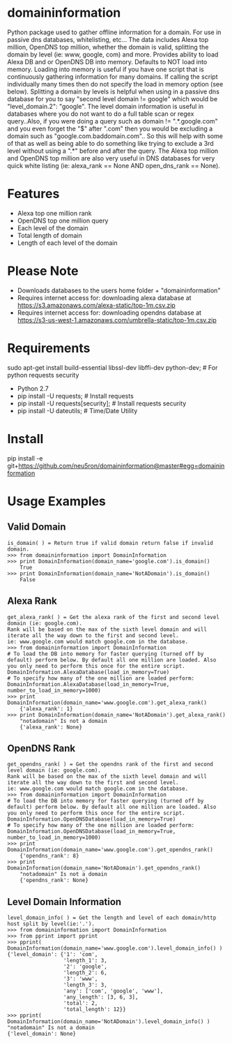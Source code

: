 domaininformation
========

Python package used to gather offline information for a domain. For use in passive dns databases, whitelisting, etc... The data includes Alexa top million, OpenDNS top million, whether the domain is valid, splitting the domain by level (ie: www, google, com) and more. Provides ability to load Alexa DB and or OpenDNS DB into memory. Defaults to NOT load into memory. Loading into memory is useful if you have one script that is continuously gathering information for many domains.  If calling the script individually many times then do not specify the load in memory option (see below). Splitting a domain by levels is helpful when using in a passive dns database for you to say "second level domain != google" which would be "level_domain.2": "google". The level domain information is useful in databases where you do not want to do a full table scan or regex query..Also, if you were doing a query such as domain != ".*\.google\.com" and you even forget the "$" after ".com" then you would be excluding a domain such as "google.com.baddomain.com".. So this will help with some of that as well as being able to do something like trying to exclude a 3rd level without using a ".\*" before and after the query. The Alexa top million and OpenDNS top million are also very useful in DNS databases for very quick white listing (ie: alexa_rank == None AND open_dns_rank == None).

Features
========
* Alexa top one million rank
* OpenDNS top one million query
* Each level of the domain
* Total length of domain
* Length of each level of the domain

Please Note
===========
* Downloads databases to the users home folder + "domaininformation"
* Requires internet access for: downloading alexa database at https://s3.amazonaws.com/alexa-static/top-1m.csv.zip
* Requires internet access for: downloading opendns database at https://s3-us-west-1.amazonaws.com/umbrella-static/top-1m.csv.zip

Requirements
============
sudo apt-get install build-essential libssl-dev libffi-dev python-dev; # For python requests security
* Python 2.7
* pip install -U requests; # Install requests
* pip install -U requests[security]; # Install requests security
* pip install -U dateutils; # Time/Date Utility

Install
=======
pip install -e git+https://github.com/neu5ron/domaininformation@master#egg=domaininformation

Usage Examples
==============
Valid Domain
---------
    is_domain( ) = Return true if valid domain return false if invalid domain.
    >>> from domaininformation import DomainInformation
    >>> print DomainInformation(domain_name='google.com').is_domain()
        True
    >>> print DomainInformation(domain_name='NotADomain').is_domain()
        False

Alexa Rank
----------
    get_alexa_rank( ) = Get the alexa rank of the first and second level domain (ie: google.com).
    Rank will be based on the max of the sixth level domain and will iterate all the way down to the first and second level.
    ie: www.google.com would match google.com in the database.
    >>> from domaininformation import DomainInformation
    # To load the DB into memory for faster querying (turned off by default) perform below. By default all one million are loaded. Also you only need to perform this once for the entire script.
    DomainInformation.AlexaDatabase(load_in_memory=True)
    # To specify how many of the one million are loaded perform:
    DomainInformation.AlexaDatabase(load_in_memory=True, number_to_load_in_memory=1000)    
    >>> print DomainInformation(domain_name='www.google.com').get_alexa_rank()
        {'alexa_rank': 1}
    >>> print DomainInformation(domain_name='NotADomain').get_alexa_rank()
        "notadomain" Is not a domain
        {'alexa_rank': None}

OpenDNS Rank
------------
    get_opendns_rank( ) = Get the opendns rank of the first and second level domain (ie: google.com).
    Rank will be based on the max of the sixth level domain and will iterate all the way down to the first and second level.
    ie: www.google.com would match google.com in the database.
    >>> from domaininformation import DomainInformation
    # To load the DB into memory for faster querying (turned off by default) perform below. By default all one million are loaded. Also you only need to perform this once for the entire script.
    DomainInformation.OpenDNSDatabase(load_in_memory=True)
    # To specify how many of the one million are loaded perform:
    DomainInformation.OpenDNSDatabase(load_in_memory=True, number_to_load_in_memory=1000)    
    >>> print DomainInformation(domain_name='www.google.com').get_opendns_rank()
        {'opendns_rank': 8}
    >>> print DomainInformation(domain_name='NotADomain').get_opendns_rank()
        "notadomain" Is not a domain
        {'opendns_rank': None}

Level Domain Information
-------------------
    level_domain_info( ) = Get the length and level of each domain/http host split by level(ie:'.').
    >>> from domaininformation import DomainInformation
    >>> from pprint import pprint
    >>> pprint( DomainInformation(domain_name='www.google.com').level_domain_info() )
    {'level_domain': {'1': 'com',
                      'length_1': 3,
                      '2': 'google',
                      'length_2': 6,
                      '3': 'www',
                      'length_3': 3,
                      'any': ['com', 'google', 'www'],
                      'any_length': [3, 6, 3],
                      'total': 2,
                      'total_length': 12}}
    >>> pprint( DomainInformation(domain_name='NotADomain').level_domain_info() )
    "notadomain" Is not a domain
    {'level_domain': None}